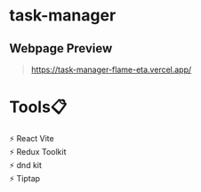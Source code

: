# task-manager

## Webpage Preview
> https://task-manager-flame-eta.vercel.app/

 # Tools📋                                                                                                                                                          
 ⚡️ React Vite                                                                                                                                                     
 ⚡️ Redux Toolkit                                                                                                                                                          
 ⚡️ dnd kit                                                                                                                                                        
 ⚡️ Tiptap

